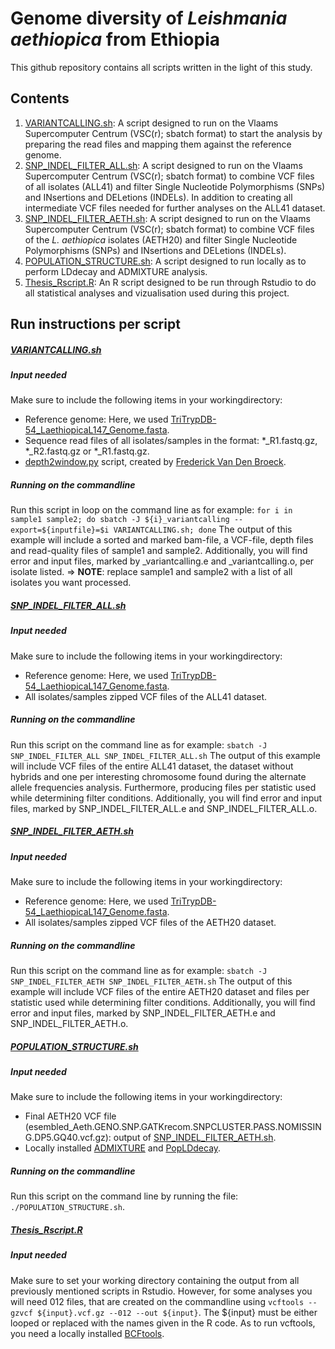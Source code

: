 # Genome diversity of _Leishmania aethiopica_ from Ethiopia

This github repository contains all scripts written in the light of this study.

## Contents
1. [VARIANTCALLING.sh][VC]: A script designed to run on the Vlaams Supercomputer Centrum (VSC(r); sbatch format) to start the analysis by preparing the read files and mapping them against the reference genome. 
2. [SNP_INDEL_FILTER_ALL.sh][ALL]: A script designed to run on the Vlaams Supercomputer Centrum (VSC(r); sbatch format) to combine VCF files of all isolates (ALL41) and filter Single Nucleotide Polymorphisms (SNPs) and INsertions and DELetions (INDELs). In addition to creating all intermediate VCF files needed for further analyses on the ALL41 dataset.
3. [SNP_INDEL_FILTER_AETH.sh][AETH]: A script designed to run on the Vlaams Supercomputer Centrum (VSC(r); sbatch format) to combine VCF files of the _L. aethiopica_ isolates (AETH20) and filter Single Nucleotide Polymorphisms (SNPs) and INsertions and DELetions (INDELs). 
4. [POPULATION_STRUCTURE.sh](https://github.com/amberhadermann/L.aethiopica/blob/main/POPULATION_STRUCTURE.sh):  A script designed to run locally as to perform LDdecay and ADMIXTURE analysis. 
5. [Thesis_Rscript.R](https://github.com/amberhadermann/L.aethiopica/blob/main/Thesis_Rscript.R): An R script designed to be run through Rstudio to do all statistical analyses and vizualisation used during this project.

## Run instructions per script
##### [VARIANTCALLING.sh][VC]
##### Input needed
Make sure to include the following items in your workingdirectory:

- Reference genome: Here, we used [TriTrypDB-54_LaethiopicaL147_Genome.fasta][TriTrypDB-54_LaethiopicaL147_Genome.fasta]. 
- Sequence read files of all isolates/samples in the format: *_R1.fastq.gz, *_R2.fastq.gz or *_R1.fastq.gz.
- [depth2window.py][dw] script, created by [Frederick Van Den Broeck](https://github.com/FreBio). 
##### Running on the commandline
Run this script in loop on the command line as for example: ```for i in sample1 sample2; do sbatch -J ${i}_variantcalling --export=${inputfile}=$i VARIANTCALLING.sh; done```
The output of this example will include a sorted and marked bam-file, a VCF-file, depth files and read-quality files of sample1 and sample2. Additionally, you will find error and input files, marked by _variantcalling.e and _variantcalling.o, per isolate listed.
 => **NOTE**: replace sample1 and sample2 with a list of all isolates you want processed.

##### [SNP_INDEL_FILTER_ALL.sh][ALL]
##### Input needed
Make sure to include the following items in your workingdirectory:

- Reference genome: Here, we used [TriTrypDB-54_LaethiopicaL147_Genome.fasta][TriTrypDB-54_LaethiopicaL147_Genome.fasta]. 
- All isolates/samples zipped VCF files of the ALL41 dataset.
 
##### Running on the commandline
Run this script on the command line as for example: ```sbatch -J SNP_INDEL_FILTER_ALL SNP_INDEL_FILTER_ALL.sh```
The output of this example will include VCF files of the entire ALL41 dataset, the dataset without hybrids and one per interesting chromosome found during the alternate allele frequencies analysis. Furthermore, producing files per statistic used while determining filter conditions. Additionally, you will find error and input files, marked by SNP_INDEL_FILTER_ALL.e and SNP_INDEL_FILTER_ALL.o.
 
##### [SNP_INDEL_FILTER_AETH.sh][AETH]
##### Input needed
Make sure to include the following items in your workingdirectory:

- Reference genome: Here, we used [TriTrypDB-54_LaethiopicaL147_Genome.fasta][TriTrypDB-54_LaethiopicaL147_Genome.fasta]. 
- All isolates/samples zipped VCF files of the AETH20 dataset.
 
##### Running on the commandline
Run this script on the command line as for example: ```sbatch -J SNP_INDEL_FILTER_AETH SNP_INDEL_FILTER_AETH.sh```
The output of this example will include VCF files of the entire AETH20 dataset and files per statistic used while determining filter conditions. Additionally, you will find error and input files, marked by SNP_INDEL_FILTER_AETH.e and SNP_INDEL_FILTER_AETH.o.

##### [POPULATION_STRUCTURE.sh](https://github.com/amberhadermann/L.aethiopica/blob/main/POPULATION_STRUCTURE.sh)
##### Input needed
Make sure to include the following items in your workingdirectory:

- Final AETH20 VCF file (esembled_Aeth.GENO.SNP.GATKrecom.SNPCLUSTER.PASS.NOMISSING.DP5.GQ40.vcf.gz): output of [SNP_INDEL_FILTER_AETH.sh][AETH].
- Locally installed [ADMIXTURE](https://dalexander.github.io/admixture/download.html) and [PopLDdecay](https://www.google.com/url?sa=t&rct=j&q=&esrc=s&source=web&cd=&cad=rja&uact=8&ved=2ahUKEwjz8IrWsq_5AhWFIMUKHVQ1AY4QFnoECBEQAQ&url=https%3A%2F%2Fgithub.com%2FBGI-shenzhen%2FPopLDdecay&usg=AOvVaw2kKoF_9WuHoGlW930inm50).

##### Running on the commandline
Run this script on the command line by running the file: ```./POPULATION_STRUCTURE.sh```.

##### [Thesis_Rscript.R](https://github.com/amberhadermann/L.aethiopica/blob/main/Thesis_Rscript.R)
##### Input needed
Make sure to set your working directory containing the output from all previously mentioned scripts in Rstudio.
However, for some analyses you will need 012 files, that are created on the commandline using ```vcftools --gzvcf ${input}.vcf.gz --012 --out ${input}```. The ${input} must be either looped or replaced with the names given in the R code. As to run vcftools, you need a locally installed [BCFtools](http://www.htslib.org/download/).


[TriTrypDB-54_LaethiopicaL147_Genome.fasta]: <https://tritrypdb.org/common/downloads/release-54/LaethiopicaL147>
[VC]: <https://github.com/amberhadermann/L.aethiopica/blob/main/VARIANTCALLING.sh>
[dw]: <https://github.com/FreBio/mytools/blob/master/depth2window.py>
[ALL]: <https://github.com/amberhadermann/L.aethiopica/blob/main/SNP_INDEL_FILTER_ALL.sh>
[AETH]: <https://github.com/amberhadermann/L.aethiopica/blob/main/SNP_INDEL_FILTER_AETH.sh>

